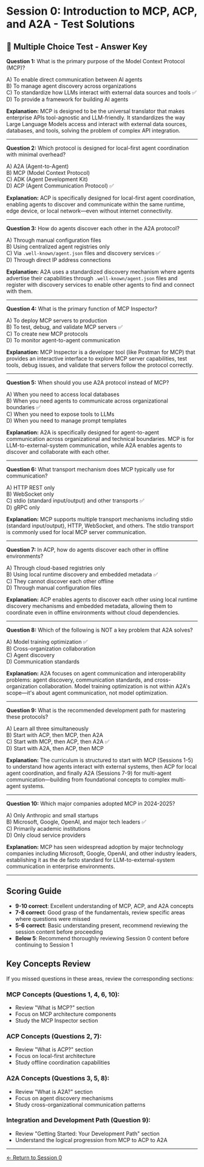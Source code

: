 # Session 0: Introduction to MCP, ACP, and A2A - Test Solutions

## 📝 Multiple Choice Test - Answer Key

**Question 1:** What is the primary purpose of the Model Context Protocol (MCP)?  

A) To enable direct communication between AI agents  
B) To manage agent discovery across organizations  
C) To standardize how LLMs interact with external data sources and tools ✅  
D) To provide a framework for building AI agents  

**Explanation:** MCP is designed to be the universal translator that makes enterprise APIs tool-agnostic and LLM-friendly. It standardizes the way Large Language Models access and interact with external data sources, databases, and tools, solving the problem of complex API integration.

---

**Question 2:** Which protocol is designed for local-first agent coordination with minimal overhead?  

A) A2A (Agent-to-Agent)  
B) MCP (Model Context Protocol)  
C) ADK (Agent Development Kit)  
D) ACP (Agent Communication Protocol) ✅  

**Explanation:** ACP is specifically designed for local-first agent coordination, enabling agents to discover and communicate within the same runtime, edge device, or local network—even without internet connectivity.

---

**Question 3:** How do agents discover each other in the A2A protocol?  

A) Through manual configuration files  
B) Using centralized agent registries only  
C) Via `.well-known/agent.json` files and discovery services ✅  
D) Through direct IP address connections  

**Explanation:** A2A uses a standardized discovery mechanism where agents advertise their capabilities through `.well-known/agent.json` files and register with discovery services to enable other agents to find and connect with them.

---

**Question 4:** What is the primary function of MCP Inspector?  

A) To deploy MCP servers to production  
B) To test, debug, and validate MCP servers ✅  
C) To create new MCP protocols  
D) To monitor agent-to-agent communication  

**Explanation:** MCP Inspector is a developer tool (like Postman for MCP) that provides an interactive interface to explore MCP server capabilities, test tools, debug issues, and validate that servers follow the protocol correctly.

---

**Question 5:** When should you use A2A protocol instead of MCP?  

A) When you need to access local databases  
B) When you need agents to communicate across organizational boundaries ✅  
C) When you need to expose tools to LLMs  
D) When you need to manage prompt templates  

**Explanation:** A2A is specifically designed for agent-to-agent communication across organizational and technical boundaries. MCP is for LLM-to-external-system communication, while A2A enables agents to discover and collaborate with each other.

---

**Question 6:** What transport mechanism does MCP typically use for communication?  

A) HTTP REST only  
B) WebSocket only  
C) stdio (standard input/output) and other transports ✅  
D) gRPC only  

**Explanation:** MCP supports multiple transport mechanisms including stdio (standard input/output), HTTP, WebSocket, and others. The stdio transport is commonly used for local MCP server communication.

---

**Question 7:** In ACP, how do agents discover each other in offline environments?  

A) Through cloud-based registries only  
B) Using local runtime discovery and embedded metadata ✅  
C) They cannot discover each other offline  
D) Through manual configuration files  

**Explanation:** ACP enables agents to discover each other using local runtime discovery mechanisms and embedded metadata, allowing them to coordinate even in offline environments without cloud dependencies.

---

**Question 8:** Which of the following is NOT a key problem that A2A solves?  

A) Model training optimization ✅  
B) Cross-organization collaboration  
C) Agent discovery  
D) Communication standards  

**Explanation:** A2A focuses on agent communication and interoperability problems: agent discovery, communication standards, and cross-organization collaboration. Model training optimization is not within A2A's scope—it's about agent communication, not model optimization.

---

**Question 9:** What is the recommended development path for mastering these protocols?  

A) Learn all three simultaneously  
B) Start with ACP, then MCP, then A2A  
C) Start with MCP, then ACP, then A2A ✅  
D) Start with A2A, then ACP, then MCP  

**Explanation:** The curriculum is structured to start with MCP (Sessions 1-5) to understand how agents interact with external systems, then ACP for local agent coordination, and finally A2A (Sessions 7-9) for multi-agent communication—building from foundational concepts to complex multi-agent systems.

---

**Question 10:** Which major companies adopted MCP in 2024-2025?  

A) Only Anthropic and small startups  
B) Microsoft, Google, OpenAI, and major tech leaders ✅  
C) Primarily academic institutions  
D) Only cloud service providers  

**Explanation:** MCP has seen widespread adoption by major technology companies including Microsoft, Google, OpenAI, and other industry leaders, establishing it as the de facto standard for LLM-to-external-system communication in enterprise environments.

---

## Scoring Guide

- **9-10 correct**: Excellent understanding of MCP, ACP, and A2A concepts
- **7-8 correct**: Good grasp of the fundamentals, review specific areas where questions were missed
- **5-6 correct**: Basic understanding present, recommend reviewing the session content before proceeding
- **Below 5**: Recommend thoroughly reviewing Session 0 content before continuing to Session 1

## Key Concepts Review

If you missed questions in these areas, review the corresponding sections:

### MCP Concepts (Questions 1, 4, 6, 10):
- Review "What is MCP?" section
- Focus on MCP architecture components
- Study the MCP Inspector section

### ACP Concepts (Questions 2, 7):
- Review "What is ACP?" section
- Focus on local-first architecture
- Study offline coordination capabilities

### A2A Concepts (Questions 3, 5, 8):
- Review "What is A2A?" section
- Focus on agent discovery mechanisms
- Study cross-organizational communication patterns

### Integration and Development Path (Question 9):
- Review "Getting Started: Your Development Path" section
- Understand the logical progression from MCP to ACP to A2A

---

[← Return to Session 0](Session0_Introduction_to_MCP_ACP_A2A.md)